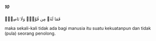 ##### 10

<span class="ayah">فَمَا لَهُۥ مِن قُوَّةٍۢ وَلَا نَاصِرٍۢ</span>

<span class="ayah_translation">maka sekali-kali tidak ada bagi manusia itu suatu kekuatanpun dan tidak (pula) seorang penolong.</span>
